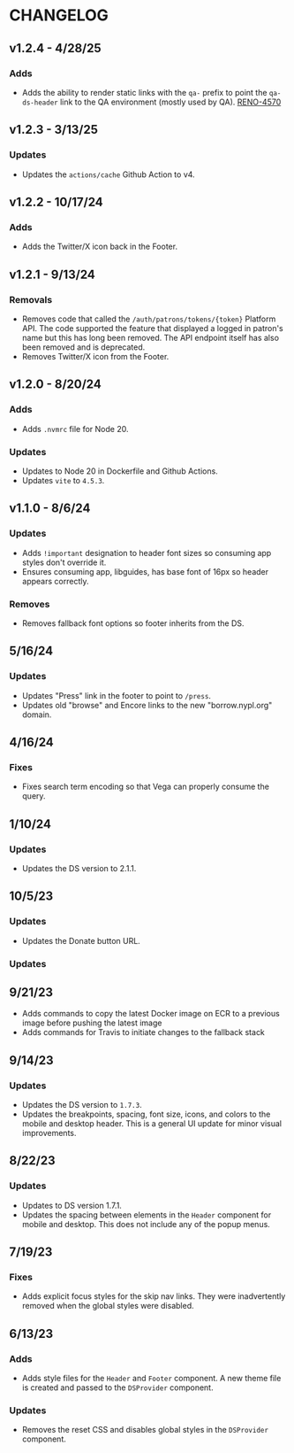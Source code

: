 # CHANGELOG

## v1.2.4 - 4/28/25

### Adds

- Adds the ability to render static links with the `qa-` prefix to point the `qa-ds-header` link to the QA environment (mostly used by QA). [RENO-4570](https://newyorkpubliclibrary.atlassian.net/browse/RENO-4570)

## v1.2.3 - 3/13/25

### Updates

- Updates the `actions/cache` Github Action to v4.

## v1.2.2 - 10/17/24

### Adds

- Adds the Twitter/X icon back in the Footer.

## v1.2.1 - 9/13/24

### Removals

- Removes code that called the `/auth/patrons/tokens/{token}` Platform API. The code supported the feature that displayed a logged in patron's name but this has long been removed. The API endpoint itself has also been removed and is deprecated.
- Removes Twitter/X icon from the Footer.

## v1.2.0 - 8/20/24

### Adds

- Adds `.nvmrc` file for Node 20.

### Updates

- Updates to Node 20 in Dockerfile and Github Actions.
- Updates `vite` to `4.5.3`.

## v1.1.0 - 8/6/24

### Updates

- Adds `!important` designation to header font sizes so consuming app styles
  don't override it.
- Ensures consuming app, libguides, has base font of 16px so header appears correctly.

### Removes

- Removes fallback font options so footer inherits from the DS.

## 5/16/24

### Updates

- Updates "Press" link in the footer to point to `/press`.
- Updates old "browse" and Encore links to the new "borrow.nypl.org" domain.

## 4/16/24

### Fixes

- Fixes search term encoding so that Vega can properly consume the query.

## 1/10/24

### Updates

- Updates the DS version to 2.1.1.

## 10/5/23

### Updates

- Updates the Donate button URL.

### Updates

## 9/21/23

- Adds commands to copy the latest Docker image on ECR to a previous image
  before pushing the latest image
- Adds commands for Travis to initiate changes to the fallback stack

## 9/14/23

### Updates

- Updates the DS version to `1.7.3`.
- Updates the breakpoints, spacing, font size, icons, and colors to the mobile
  and desktop header. This is a general UI update for minor visual improvements.

## 8/22/23

### Updates

- Updates to DS version 1.7.1.
- Updates the spacing between elements in the `Header` component for mobile and
  desktop. This does not include any of the popup menus.

## 7/19/23

### Fixes

- Adds explicit focus styles for the skip nav links. They were inadvertently
  removed when the global styles were disabled.

## 6/13/23

### Adds

- Adds style files for the `Header` and `Footer` component. A new theme file is
  created and passed to the `DSProvider` component.

### Updates

- Removes the reset CSS and disables global styles in the `DSProvider`
  component.
